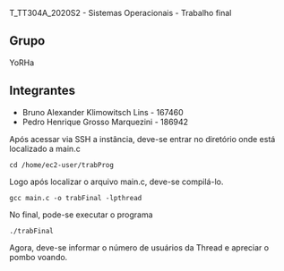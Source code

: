 
T_TT304A_2020S2 - Sistemas Operacionais - Trabalho final

## Grupo 
YoRHa

## Integrantes

* Bruno Alexander Klimowitsch Lins - 167460
* Pedro Henrique Grosso Marquezini - 186942

Após acessar via SSH a instância, deve-se entrar no diretório onde está localizado a main.c

```
cd /home/ec2-user/trabProg

```

Logo após localizar o arquivo main.c, deve-se compilá-lo.
```
gcc main.c -o trabFinal -lpthread

```

No final, pode-se executar o programa

```
./trabFinal 

```

Agora, deve-se informar o número de usuários da Thread e apreciar o pombo voando. 
